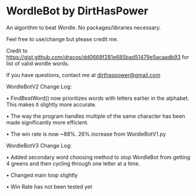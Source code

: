 # WordleBot by DirtHasPower
An algorithm to beat Wordle. No packages/libraries necessary.

Feel free to use/change but please credit me.

Credit to https://gist.github.com/dracos/dd0668f281e685bad51479e5acaadb93 for list of valid wordle words.

If you have questions, contact me at dirthaspower@gmail.com


WordleBotV2 Change Log:

• FindBestWord() now prioritizes words with letters earlier in the alphabet. This makes it slightly more accurate.

• The way the program handles multiple of the same character has been made significantly more efficient.

• The win rate is now ~88%. 26% increase from WordleBotV1.py


WordleBotV3 Change Log:

• Added secondary word choosing method to stop WordleBot from getting 4 greens and then cycling through one letter at a time.

• Changed main loop slightly

• Win Rate has not been tested yet

